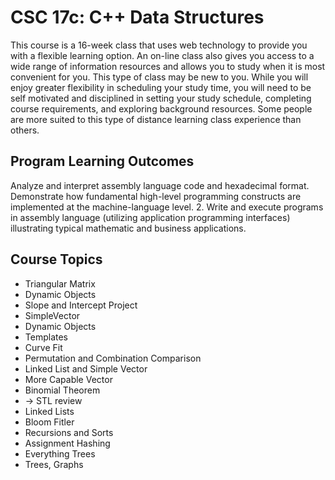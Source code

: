 ﻿# CSC 17c: C++ Data Structures
This course is a 16-week class that uses web technology to provide you with a flexible learning option. An on-line class also gives you access to a wide range of information resources and allows you to study when it is most convenient for you. This type of class may be new to you. While you will enjoy greater flexibility in scheduling your study time, you will need to be self motivated and disciplined in setting your study schedule, completing course requirements, and exploring background resources. Some people are more suited to this type of distance learning class experience than others.

## Program Learning Outcomes
Analyze and interpret assembly language code and hexadecimal format. Demonstrate how fundamental high-level programming constructs are implemented at the machine-language level.
2. Write and execute programs in assembly language (utilizing application programming interfaces) illustrating typical mathematic and business applications.
    
## Course Topics
- Triangular Matrix
- Dynamic Objects
- Slope and Intercept Project
- SimpleVector
- Dynamic Objects
- Templates
- Curve Fit
- Permutation and Combination Comparison
- Linked List and Simple Vector
- More Capable Vector
-  Binomial Theorem
- -> STL review 
- Linked Lists
- Bloom Fitler
- Recursions and Sorts
- Assignment Hashing
- Everything Trees
- Trees, Graphs
